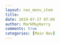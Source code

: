```yaml
---
layout: nav_menu_item
title: 
date: 2019-07-27 07:04
author: MarkMayberry
comments: true
categories: [Main Nav]
---
```

 
